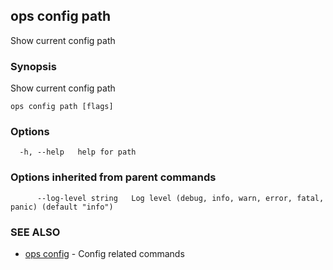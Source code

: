 ## ops config path

Show current config path

### Synopsis

Show current config path

```
ops config path [flags]
```

### Options

```
  -h, --help   help for path
```

### Options inherited from parent commands

```
      --log-level string   Log level (debug, info, warn, error, fatal, panic) (default "info")
```

### SEE ALSO

* [ops config](ops_config.md)	 - Config related commands

